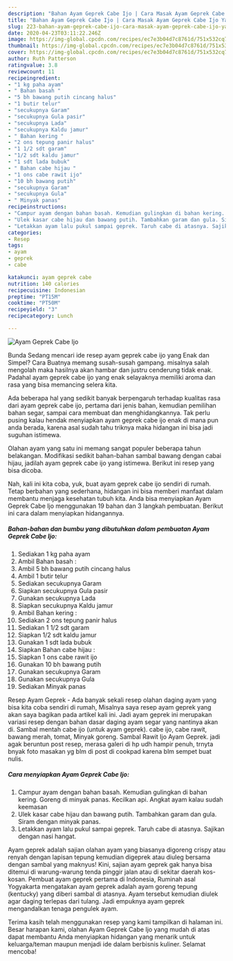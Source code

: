 ```yaml
---
description: "Bahan Ayam Geprek Cabe Ijo | Cara Masak Ayam Geprek Cabe Ijo Yang Enak Banget"
title: "Bahan Ayam Geprek Cabe Ijo | Cara Masak Ayam Geprek Cabe Ijo Yang Enak Banget"
slug: 223-bahan-ayam-geprek-cabe-ijo-cara-masak-ayam-geprek-cabe-ijo-yang-enak-banget
date: 2020-04-23T03:11:22.246Z
image: https://img-global.cpcdn.com/recipes/ec7e3b04d7c8761d/751x532cq70/ayam-geprek-cabe-ijo-foto-resep-utama.jpg
thumbnail: https://img-global.cpcdn.com/recipes/ec7e3b04d7c8761d/751x532cq70/ayam-geprek-cabe-ijo-foto-resep-utama.jpg
cover: https://img-global.cpcdn.com/recipes/ec7e3b04d7c8761d/751x532cq70/ayam-geprek-cabe-ijo-foto-resep-utama.jpg
author: Ruth Patterson
ratingvalue: 3.8
reviewcount: 11
recipeingredient:
- "1 kg paha ayam"
- " Bahan basah "
- "5 bh bawang putih cincang halus"
- "1 butir telur"
- "secukupnya Garam"
- "secukupnya Gula pasir"
- "secukupnya Lada"
- "secukupnya Kaldu jamur"
- " Bahan kering "
- "2 ons tepung panir halus"
- "1 1/2 sdt garam"
- "1/2 sdt kaldu jamur"
- "1 sdt lada bubuk"
- " Bahan cabe hijau "
- "1 ons cabe rawit ijo"
- "10 bh bawang putih"
- "secukupnya Garam"
- "secukupnya Gula"
- " Minyak panas"
recipeinstructions:
- "Campur ayam dengan bahan basah. Kemudian gulingkan di bahan kering. Goreng di minyak panas. Kecilkan api. Angkat ayam kalau sudah keemasan"
- "Ulek kasar cabe hijau dan bawang putih. Tambahkan garam dan gula. Siram dengan minyak panas."
- "Letakkan ayam lalu pukul sampai geprek. Taruh cabe di atasnya. Sajikan dengan nasi hangat."
categories:
- Resep
tags:
- ayam
- geprek
- cabe

katakunci: ayam geprek cabe 
nutrition: 140 calories
recipecuisine: Indonesian
preptime: "PT15M"
cooktime: "PT50M"
recipeyield: "3"
recipecategory: Lunch

---
```



![Ayam Geprek Cabe Ijo](https://img-global.cpcdn.com/recipes/ec7e3b04d7c8761d/751x532cq70/ayam-geprek-cabe-ijo-foto-resep-utama.jpg)

Bunda Sedang mencari ide resep ayam geprek cabe ijo yang Enak dan Simpel? Cara Buatnya memang susah-susah gampang. misalnya salah mengolah maka hasilnya akan hambar dan justru cenderung tidak enak. Padahal ayam geprek cabe ijo yang enak selayaknya memiliki aroma dan rasa yang bisa memancing selera kita.

Ada beberapa hal yang sedikit banyak berpengaruh terhadap kualitas rasa dari ayam geprek cabe ijo, pertama dari jenis bahan, kemudian pemilihan bahan segar, sampai cara membuat dan menghidangkannya. Tak perlu pusing kalau hendak menyiapkan ayam geprek cabe ijo enak di mana pun anda berada, karena asal sudah tahu triknya maka hidangan ini bisa jadi suguhan istimewa.

Olahan ayam yang satu ini memang sangat populer beberapa tahun belakangan. Modifikasi sedikit bahan-bahan sambal bawang dengan cabai hijau, jadilah ayam geprek cabe ijo yang istimewa. Berikut ini resep yang bisa dicoba.


Nah, kali ini kita coba, yuk, buat ayam geprek cabe ijo sendiri di rumah. Tetap berbahan yang sederhana, hidangan ini bisa memberi manfaat dalam membantu menjaga kesehatan tubuh kita. Anda bisa menyiapkan Ayam Geprek Cabe Ijo menggunakan 19 bahan dan 3 langkah pembuatan. Berikut ini cara dalam menyiapkan hidangannya.

<!--inarticleads1-->

##### Bahan-bahan dan bumbu yang dibutuhkan dalam pembuatan Ayam Geprek Cabe Ijo:

1. Sediakan 1 kg paha ayam
1. Ambil  Bahan basah :
1. Ambil 5 bh bawang putih cincang halus
1. Ambil 1 butir telur
1. Sediakan secukupnya Garam
1. Siapkan secukupnya Gula pasir
1. Gunakan secukupnya Lada
1. Siapkan secukupnya Kaldu jamur
1. Ambil  Bahan kering :
1. Sediakan 2 ons tepung panir halus
1. Sediakan 1 1/2 sdt garam
1. Siapkan 1/2 sdt kaldu jamur
1. Gunakan 1 sdt lada bubuk
1. Siapkan  Bahan cabe hijau :
1. Siapkan 1 ons cabe rawit ijo
1. Gunakan 10 bh bawang putih
1. Gunakan secukupnya Garam
1. Gunakan secukupnya Gula
1. Sediakan  Minyak panas


Resep Ayam Geprek - Ada banyak sekali resep olahan daging ayam yang bisa kita coba sendiri di rumah, Misalnya saya resep ayam geprek yang akan saya bagikan pada artikel kali ini. Jadi ayam geprek ini merupakan variasi resep dengan bahan dasar daging ayam segar yang nantinya akan di. Sambal mentah cabe ijo (untuk ayam geprek). cabe ijo, cabe rawit, bawang merah, tomat, Minyak goreng. Sambal Rawit Ijo Ayam Geprek. jadi agak beruntun post resep, merasa galeri di hp udh hampir penuh, trnyta bnyak foto masakan yg blm di post di cookpad karena blm sempet buat nulis. 

<!--inarticleads2-->

##### Cara menyiapkan Ayam Geprek Cabe Ijo:

1. Campur ayam dengan bahan basah. Kemudian gulingkan di bahan kering. Goreng di minyak panas. Kecilkan api. Angkat ayam kalau sudah keemasan
1. Ulek kasar cabe hijau dan bawang putih. Tambahkan garam dan gula. Siram dengan minyak panas.
1. Letakkan ayam lalu pukul sampai geprek. Taruh cabe di atasnya. Sajikan dengan nasi hangat.


Ayam geprek adalah sajian olahan ayam yang biasanya digoreng crispy atau renyah dengan lapisan tepung kemudian digeprek atau diuleg bersama dengan sambal yang maknyus! Kini, sajian ayam geprek gak hanya bisa ditemui di warung-warung tenda pinggir jalan atau di sekitar daerah kos-kosan. Pembuat ayam geprek pertama di Indonesia, Ruminah asal Yogyakarta mengatakan ayam geprek adalah ayam goreng tepung (kentucky) yang diberi sambal di atasnya. Ayam tersebut kemudian diulek agar daging terlepas dari tulang. Jadi empuknya ayam geprek mengandalkan tenaga pengulek ayam. 

Terima kasih telah menggunakan resep yang kami tampilkan di halaman ini. Besar harapan kami, olahan Ayam Geprek Cabe Ijo yang mudah di atas dapat membantu Anda menyiapkan hidangan yang menarik untuk keluarga/teman maupun menjadi ide dalam berbisnis kuliner. Selamat mencoba!
